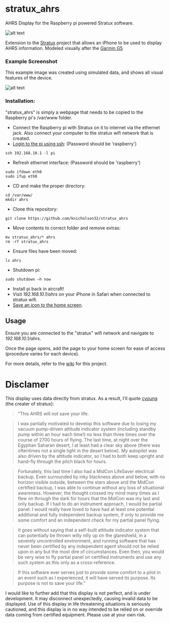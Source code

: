 # stratux_ahrs
AHRS Display for the Raspberry pi powered Stratux software.

![alt text](https://raw.githubusercontent.com/knicholson32/stratux_ahrs/master/images/icons/icon.png "AHRS Logo")


Extension to the [Stratux](https://github.com/cyoung/stratux) project that allows an iPhone to be used to display AHRS information. Modeled visually after the [Garmin G5](https://buy.garmin.com/en-US/US/p/570665)

### Example Screenshot
This example image was created using simulated data, and shows all visual features of the device.

![alt text](https://github.com/knicholson32/stratux_ahrs/blob/master/images/demo.png "AHRS Demo")


### Installation:
"stratux_ahrs" is simply a webpage that needs to be copied to the Raspberry pi's /var/www folder.
- Connect the Raspberry pi with Stratux on it to internet via the ethernet jack. Also connect your computer to the stratux wifi network that is created.
- [Login to the pi using ssh](https://github.com/cyoung/stratux/wiki/SSH-into-Stratux): (Password should be 'raspberry')
```unix
ssh 192.168.10.1 -l pi
```
- Refresh ethernet interface: (Password should be 'raspberry')
```unix
sudo ifdown eth0
sudo ifup eth0
```
- CD and make the proper directory:
```unix
cd /var/www/
mkdir ahrs
```
- Clone this repository:
```unix
git clone https://github.com/knicholson32/stratux_ahrs
```
- Move contents to correct folder and remove extras:
```unix
mv stratux_ahrs/* ahrs
rm -rf stratux_ahrs
```
- Ensure files have been moved:
```unix
ls ahrs
```
- Shutdown pi:
```unix
sudo shutdown –h now
```
- Install pi back in aircraft!
- Visit _192.168.10.1/ahrs_ on your iPhone in Safari when connected to stratux wifi.
- [Save an icon to the home screen](http://www.knowyourmobile.com/apple/iphone-4/15554/user-guide-how-save-websites-desktop-icons-your-iphone-4s).

## Usage
Ensure you are connected to the "stratux" wifi network and navigate to _192.168.10.1/ahrs_.

Once the page opens, add the page to your home screen for ease of access (procedure varies for each device).

For more details, refer to the [wiki](https://github.com/knicholson32/stratux_ahrs/wiki) for this project.

# Disclamer
This display uses data directly from stratux. As a result, I'll quote [cyoung](https://github.com/cyoung/stratux/wiki/All-About-AHRS) (the creater of stratux):

>"This AHRS will not save your life.

>I was partially motivated to develop this software due to losing my vacuum pump-driven attitude indicator system (including standby pump within an hour each time!) no less than three times over the course of 2700 hours of flying. The last time, at night over the Egyptian Saharan desert, I at least had a clear sky above (there was oftentimes not a single light in the desert below). My autopilot was also driven by the attitude indicator, so I had to both keep upright and hand-fly through the pitch black for hours.

>Fortunately, this last time I also had a MidCon LifeSaver electrical backup. Even surrounded by inky blackness above and below, with no horizon visible outside, between the stars above and the MidCon certified backup, I was able to continue without any loss of situational awareness. However, the thought crossed my mind many times as I flew on through the dark for hours that the MidCon was my last and only backup. If I had to do an instrument approach, I would be partial panel. I would really have loved to have had at least one potential additional and fully independent backup system, if only to provide me some comfort and an independent check for my partial panel flying.

>It goes without saying that a self-built attitude indicator system that can potentially be thrown willy nilly up on the glareshield, in a severely uncontrolled environment, and running software that has never been certified by any independent agent should not be relied upon in any but the most dire of circumstances. Even then, you would be very wise to fly partial panel on certified instruments and use any such system as this only as a cross-reference.

>If this software ever serves just to provide some comfort to a pilot in an event such as I experienced, it will have served its purpose. Its purpose is not to save your life."

I would like to further add that this display is not perfect, and is under development. It may disconnect unexpectedly, causing invalid data to be displayed. Use of this display in life threatening situations is seriously cautioned, and this display is in no way intended to be relied on or override data coming from certified equipment. Please use at your own risk.
